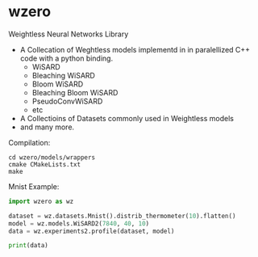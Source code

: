 # wzero
Weightless Neural Networks Library
  - A Collecation of Weghtless models implementd in in paralellized C++ code with a python binding.
    - WiSARD
    - Bleaching WiSARD
    - Bloom WiSARD
    - Bleaching Bloom WiSARD
    - PseudoConvWiSARD
    - etc
  - A Collectioins of Datasets commonly used in Weightless models
  - and many more.
 
 Compilation:
 ```
 cd wzero/models/wrappers
 cmake CMakeLists.txt
 make
 ```
 
 Mnist Example:
 ```python
 import wzero as wz
 
 dataset = wz.datasets.Mnist().distrib_thermometer(10).flatten()
 model = wz.models.WiSARD2(7840, 40, 10)
 data = wz.experiments2.profile(dataset, model)
 
 print(data)
 ```
